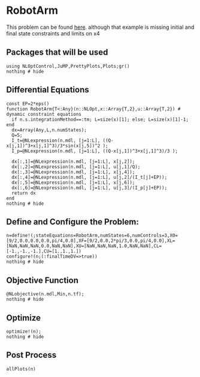 # RobotArm

This problem can be found [here](http://www.gpops2.com/Examples/RobotArm.html).
 although that example is missing initial and final state constraints and limits on x4


## Packages that will be used
```@example RobotArm
using NLOptControl,JuMP,PrettyPlots,Plots;gr()
nothing # hide
```

## Differential Equations
```@example RobotArm
const EP=2*eps()
function RobotArm{T<:Any}(n::NLOpt,x::Array{T,2},u::Array{T,2}) # dynamic constraint equations
  if n.s.integrationMethod==:tm; L=size(x)[1]; else; L=size(x)[1]-1; end
  dx=Array(Any,L,n.numStates);
  Q=5;
  I_t=@NLexpression(n.mdl, [j=1:L], ((Q-x[j,1])^3+x[j,1]^3)/3*sin(x[j,5])^2 );
  I_p=@NLexpression(n.mdl, [j=1:L], ((Q-x[j,1])^3+x[j,1]^3)/3 );

  dx[:,1]=@NLexpression(n.mdl, [j=1:L], x[j,2]);
  dx[:,2]=@NLexpression(n.mdl, [j=1:L], u[j,1]/Q);
  dx[:,3]=@NLexpression(n.mdl, [j=1:L], x[j,4]);
  dx[:,4]=@NLexpression(n.mdl, [j=1:L], u[j,2]/(I_t[j]+EP));
  dx[:,5]=@NLexpression(n.mdl, [j=1:L], x[j,6]);
  dx[:,6]=@NLexpression(n.mdl, [j=1:L], u[j,3]/(I_p[j]+EP));
  return dx
end
nothing # hide
```

## Define and Configure the Problem:
```@example RobotArm
n=define!(;stateEquations=RobotArm,numStates=6,numControls=3,X0=[9/2,0.0,0.0,0.0,pi/4,0.0],XF=[9/2,0.0,2*pi/3,0.0,pi/4,0.0],XL=[NaN,NaN,NaN,0.0,NaN,NaN],XU=[NaN,NaN,NaN,1.0,NaN,NaN],CL=[-1.,-1.,-1.],CU=[1.,1.,1.])
configure!(n;(:finalTimeDV=>true))
nothing # hide
```

## Objective Function
```@example RobotArm
@NLobjective(n.mdl,Min,n.tf);
nothing # hide
```

## Optimize
```@example RobotArm
optimize!(n);
nothing # hide
```

## Post Process
```@example RobotArm
allPlots(n)
```
